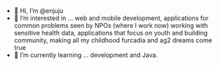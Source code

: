 - 👋 Hi, I’m @enjuju
- 👀 I’m interested in ... web and mobile development, applications for common problems seen by NPOs (where I work now) working with sensitive health data, applications that focus on youth and building community, making all my childhood furcadia and ag2 dreams come true
- 🌱 I’m currently learning ... development and Java.

<!---
enjuju/enjuju is a ✨ special ✨ repository because its `README.md` (this file) appears on your GitHub profile.
You can click the Preview link to take a look at your changes.
--->
